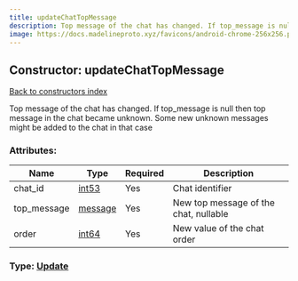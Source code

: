 ```yaml
---
title: updateChatTopMessage
description: Top message of the chat has changed. If top_message is null then top message in the chat became unknown. Some new unknown messages might be added to the chat in that case
image: https://docs.madelineproto.xyz/favicons/android-chrome-256x256.png
---
```

## Constructor: updateChatTopMessage  
[Back to constructors index](index.md)



Top message of the chat has changed. If top_message is null then top message in the chat became unknown. Some new unknown messages might be added to the chat in that case

### Attributes:

| Name     |    Type       | Required | Description |
|----------|---------------|----------|-------------|
|chat\_id|[int53](../types/int53.md) | Yes|Chat identifier|
|top\_message|[message](../constructors/message.md) | Yes|New top message of the chat, nullable|
|order|[int64](../constructors/int64.md) | Yes|New value of the chat order|



### Type: [Update](../types/Update.md)


